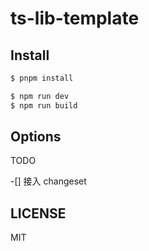 # ts-lib-template

<!-- [![NPM version](https://img.shields.io/npm/v/@whale2002/ts-lib-template.svg?style=flat)](https://npmjs.org/package/@whale2002/ts-lib-template)
[![NPM downloads](http://img.shields.io/npm/dm/@whale2002/ts-lib-template.svg?style=flat)](https://npmjs.org/package/@whale2002/ts-lib-template) -->

## Install

```bash
$ pnpm install
```

```bash
$ npm run dev
$ npm run build
```

## Options

TODO

-[] 接入 changeset

## LICENSE

MIT
